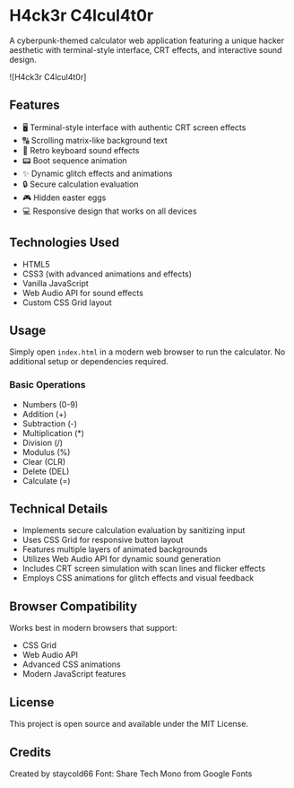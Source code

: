 # H4ck3r C4lcul4t0r

A cyberpunk-themed calculator web application featuring a unique hacker aesthetic with terminal-style interface, CRT effects, and interactive sound design.

![H4ck3r C4lcul4t0r]

## Features

- 🖥️ Terminal-style interface with authentic CRT screen effects
- 🔠 Scrolling matrix-like background text
- 🎵 Retro keyboard sound effects
- 📟 Boot sequence animation
- ✨ Dynamic glitch effects and animations
- 🔒 Secure calculation evaluation
- 🎮 Hidden easter eggs
- 💻 Responsive design that works on all devices

## Technologies Used

- HTML5
- CSS3 (with advanced animations and effects)
- Vanilla JavaScript
- Web Audio API for sound effects
- Custom CSS Grid layout

## Usage

Simply open `index.html` in a modern web browser to run the calculator. No additional setup or dependencies required.

### Basic Operations

- Numbers (0-9)
- Addition (+)
- Subtraction (-)
- Multiplication (*)
- Division (/)
- Modulus (%)
- Clear (CLR)
- Delete (DEL)
- Calculate (=)

## Technical Details

- Implements secure calculation evaluation by sanitizing input
- Uses CSS Grid for responsive button layout
- Features multiple layers of animated backgrounds
- Utilizes Web Audio API for dynamic sound generation
- Includes CRT screen simulation with scan lines and flicker effects
- Employs CSS animations for glitch effects and visual feedback

## Browser Compatibility

Works best in modern browsers that support:
- CSS Grid
- Web Audio API
- Advanced CSS animations
- Modern JavaScript features

## License

This project is open source and available under the MIT License.

## Credits

Created by staycold66
Font: Share Tech Mono from Google Fonts

